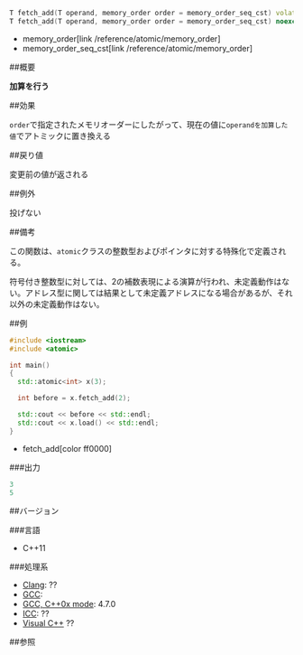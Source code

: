 ```cpp
T fetch_add(T operand, memory_order order = memory_order_seq_cst) volatile noexcept;
T fetch_add(T operand, memory_order order = memory_order_seq_cst) noexcept;
```
* memory_order[link /reference/atomic/memory_order]
* memory_order_seq_cst[link /reference/atomic/memory_order]

##概要

<b>加算を行う</b>


##効果

`order`で指定されたメモリオーダーにしたがって、現在の値に`operandを加算した値`でアトミックに置き換える



##戻り値

変更前の値が返される



##例外

投げない


##備考

この関数は、`atomic`クラスの整数型およびポインタに対する特殊化で定義される。

符号付き整数型に対しては、2の補数表現による演算が行われ、未定義動作はない。アドレス型に関しては結果として未定義アドレスになる場合があるが、それ以外の未定義動作はない。


##例

```cpp
#include <iostream>
#include <atomic>

int main()
{
  std::atomic<int> x(3);

  int before = x.fetch_add(2);

  std::cout << before << std::endl;
  std::cout << x.load() << std::endl;
}
```
* fetch_add[color ff0000]

###出力

```cpp
3
5
```

##バージョン


###言語


- C++11



###処理系

- [Clang](/implementation#clang): ??
- [GCC](/implementation#gcc): 
- [GCC, C++0x mode](/implementation#gcc): 4.7.0
- [ICC](/implementation#icc): ??
- [Visual C++](/implementation#visual_cpp) ??



##参照


